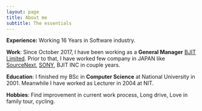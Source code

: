 ```yaml
---
layout: page
title: About me
subtitle: The essentials
---
```


**Experience:** Working 16 Years in Software industry.

**Work**: Since October 2017, I have been working as a **General Manager** [BJIT Limited]. Prior to that, I have worked few company in JAPAN like [SourceNext], [SONY], BJIT INC in couple years.

**Education**: I finished my BSc in **Computer Science** at National University in 2001. Meanwhile I have worked as Lecturer in 2004 at NIT.

**Hobbies**: Find improvement in current work process, Long drive, Love in family tour, cycling. 


[BJIT Limited]: https://bjitgroup.com/
[SourceNext]: http://sourcenext.co.jp/
[SONY]: https://www.sony.net/

